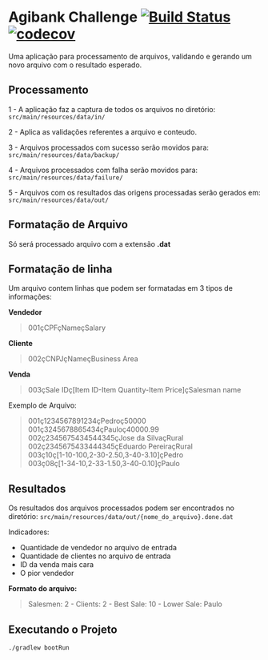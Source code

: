 # Agibank Challenge [![Build Status](https://travis-ci.org/leonardo-mendes/agibankChallenge.svg?branch=master)](https://travis-ci.org/leonardo-mendes/agibankChallenge)  [![codecov](https://codecov.io/gh/leonardo-mendes/agibankChallenge/branch/master/graph/badge.svg)](https://codecov.io/gh/leonardo-mendes/agibankChallenge)

Uma aplicação para processamento de arquivos, validando e gerando um novo arquivo com o resultado esperado.

## Processamento

1 - A aplicação faz a captura de todos os arquivos no diretório:
``
  src/main/resources/data/in/
``

2 - Aplica as validações referentes a arquivo e conteudo.

3 - Arquivos processados com sucesso serão movidos para:
``
  src/main/resources/data/backup/
``

4 - Arquivos processados com falha serão movidos para:
``
  src/main/resources/data/failure/
``

5 - Arquivos com os resultados das origens processadas serão gerados em:
``
  src/main/resources/data/out/
``

## Formatação de Arquivo

Só será processado arquivo com a extensão **.dat**

## Formatação de linha

Um arquivo contem linhas que podem ser formatadas em 3 tipos de informações:

**Vendedor**
 > 001çCPFçNameçSalary

**Cliente**
 > 002çCNPJçNameçBusiness Area

**Venda**
> 003çSale IDç[Item ID-Item Quantity-Item Price]çSalesman name


Exemplo de Arquivo:

> 001ç1234567891234çPedroç50000 <br>
> 001ç3245678865434çPauloç40000.99 <br>
> 002ç2345675434544345çJose da SilvaçRural <br>
> 002ç2345675433444345çEduardo PereiraçRural <br>
> 003ç10ç[1-10-100,2-30-2.50,3-40-3.10]çPedro <br>
> 003ç08ç[1-34-10,2-33-1.50,3-40-0.10]çPaulo <br>

## Resultados

Os resultados dos arquivos processados podem ser encontrados no diretório: 
``
  src/main/resources/data/out/{nome_do_arquivo}.done.dat
`` 

Indicadores: 

- Quantidade de vendedor no arquivo de entrada <br>
- Quantidade de clientes no arquivo de entrada <br>
- ID da venda mais cara <br>
- O pior vendedor <br>

**Formato do arquivo:**
> Salesmen: 2 - Clients: 2 - Best Sale: 10 - Lower Sale: Paulo



## Executando o Projeto

``
./gradlew bootRun
``

